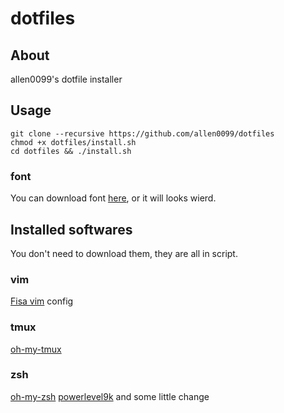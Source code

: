 # dotfiles

## About

allen0099's dotfile installer

## Usage

```
git clone --recursive https://github.com/allen0099/dotfiles
chmod +x dotfiles/install.sh
cd dotfiles && ./install.sh
```

### font

You can download font [here](https://github.com/ryanoasis/nerd-fonts/tree/master/patched-fonts/SourceCodePro/Regular/complete), or it will looks wierd.

## Installed softwares

You don't need to download them, they are all in script.

### vim

[Fisa vim](https://github.com/fisadev/fisa-vim-config) config

### tmux

[oh-my-tmux](https://github.com/gpakosz/.tmux)

### zsh

[oh-my-zsh](https://github.com/robbyrussell/oh-my-zsh)
[powerlevel9k](https://github.com/bhilburn/powerlevel9k) and some little change
